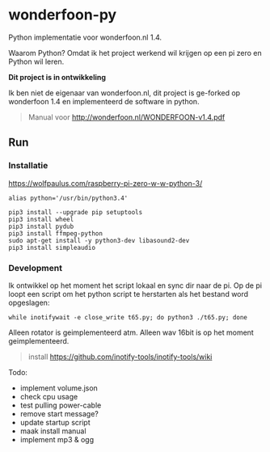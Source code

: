 # wonderfoon-py
Python implementatie voor wonderfoon.nl 1.4.

Waarom Python? Omdat ik het project werkend wil krijgen op een pi zero en Python wil leren.

__Dit project is in ontwikkeling__

Ik ben niet de eigenaar van wonderfoon.nl, dit project is ge-forked op wonderfoon 1.4 en implementeerd de software in python.

> Manual voor http://wonderfoon.nl/WONDERFOON-v1.4.pdf

## Run

### Installatie

https://wolfpaulus.com/raspberry-pi-zero-w-w-python-3/

`alias python='/usr/bin/python3.4'`

```
pip3 install --upgrade pip setuptools
pip3 install wheel
pip3 install pydub
pip3 install ffmpeg-python
sudo apt-get install -y python3-dev libasound2-dev
pip3 install simpleaudio
```

### Development

Ik ontwikkel op het moment het script lokaal en sync dir naar de pi.
Op de pi loopt een script om het python script te herstarten als het bestand word opgeslagen:

`while inotifywait -e close_write t65.py; do python3 ./t65.py; done`

Alleen rotator is geimplementeerd atm.
Alleen wav 16bit is op het moment geimplementeerd.

> install https://github.com/inotify-tools/inotify-tools/wiki

Todo: 

- implement volume.json
- check cpu usage
- test pulling power-cable
- remove start message?
- update startup script
- maak install manual
- implement mp3 & ogg